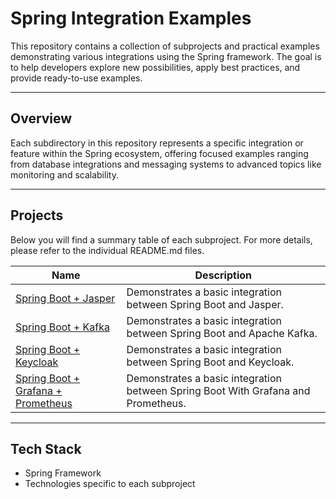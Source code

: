# Spring Integration Examples

This repository contains a collection of subprojects and practical examples demonstrating various integrations using the Spring framework. The goal is to help developers explore new possibilities, apply best practices, and provide ready-to-use examples.

---

## Overview

Each subdirectory in this repository represents a specific integration or feature within the Spring ecosystem, offering focused examples ranging from database integrations and messaging systems to advanced topics like monitoring and scalability.

---

## Projects

Below you will find a summary table of each subproject. For more details, please refer to the individual README.md files.

| Name                                                                      | Description                                                                       |
|---------------------------------------------------------------------------|-----------------------------------------------------------------------------------|
| [Spring Boot + Jasper](./spring-jasper-example)                           | Demonstrates a basic integration between Spring Boot and Jasper.                  |
| [Spring Boot + Kafka](./spring-kafka-example)                             | Demonstrates a basic integration between Spring Boot and Apache Kafka.            |
| [Spring Boot + Keycloak](./spring-keycloak-example)                       | Demonstrates a basic integration between Spring Boot and Keycloak.                |
| [Spring Boot + Grafana + Prometheus](./spring-prometheus-grafana-example) | Demonstrates a basic integration between Spring Boot With Grafana and Prometheus. |

---

## Tech Stack

- Spring Framework  
- Technologies specific to each subproject
